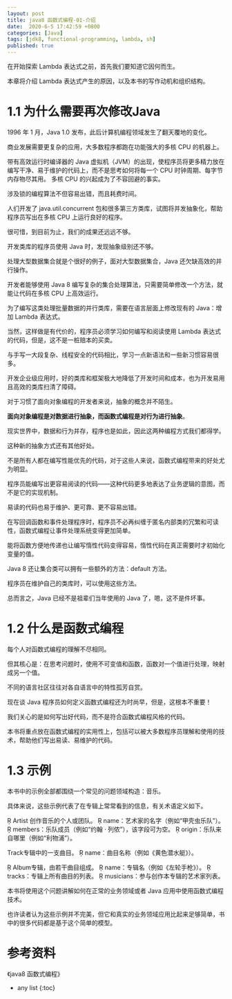```yaml
---
layout: post
title: java8 函数式编程-01-介绍
date:  2020-6-5 17:42:59 +0800
categories: [Java]
tags: [jdk8, functional-programming, lambda, sh]
published: true
---
```


在开始探索 Lambda 表达式之前，首先我们要知道它因何而生。

本章将介绍 Lambda 表达式产生的原因，以及本书的写作动机和组织结构。

# 1.1 为什么需要再次修改Java

1996 年 1 月，Java 1.0 发布，此后计算机编程领域发生了翻天覆地的变化。

商业发展需要更复杂的应用，大多数程序都跑在功能强大的多核 CPU 的机器上。

带有高效运行时编译器的 Java 虚拟机（JVM）的出现，使程序员将更多精力放在编写干净、易于维护的代码上，而不是思考如何将每一个 CPU 时钟周期、每字节内存物尽其用。
多核 CPU 的兴起成为了不容回避的事实。

涉及锁的编程算法不但容易出错，而且耗费时间。

人们开发了 java.util.concurrent 包和很多第三方类库，试图将并发抽象化，帮助程序员写出在多核 CPU 上运行良好的程序。

很可惜，到目前为止，我们的成果还远远不够。

开发类库的程序员使用 Java 时，发现抽象级别还不够。

处理大型数据集合就是个很好的例子，面对大型数据集合，Java 还欠缺高效的并行操作。

开发者能够使用 Java 8 编写复杂的集合处理算法，只需要简单修改一个方法，就能让代码在多核 CPU 上高效运行。

为了编写这类处理批量数据的并行类库，需要在语言层面上修改现有的 Java：增加 Lambda 表达式。

当然，这样做是有代价的，程序员必须学习如何编写和阅读使用 Lambda 表达式的代码，但是，这不是一桩赔本的买卖。

与手写一大段复杂、线程安全的代码相比，学习一点新语法和一些新习惯容易很多。

开发企业级应用时，好的类库和框架极大地降低了开发时间和成本，也为开发易用且高效的类库扫清了障碍。

对于习惯了面向对象编程的开发者来说，抽象的概念并不陌生。

**面向对象编程是对数据进行抽象，而函数式编程是对行为进行抽象**。

现实世界中，数据和行为并存，程序也是如此，因此这两种编程方式我们都得学。

这种新的抽象方式还有其他好处。

不是所有人都在编写性能优先的代码，对于这些人来说，函数式编程带来的好处尤为明显。

程序员能编写出更容易阅读的代码——这种代码更多地表达了业务逻辑的意图，而不是它的实现机制。

易读的代码也易于维护、更可靠、更不容易出错。

在写回调函数和事件处理程序时，程序员不必再纠缠于匿名内部类的冗繁和可读性，函数式编程让事件处理系统变得更加简单。

能将函数方便地传递也让编写惰性代码变得容易，惰性代码在真正需要时才初始化变量的值。

Java 8 还让集合类可以拥有一些额外的方法：default 方法。

程序员在维护自己的类库时，可以使用这些方法。

总而言之，Java 已经不是祖辈们当年使用的 Java 了，嗯，这不是件坏事。

# 1.2 什么是函数式编程

每个人对函数式编程的理解不尽相同。

但其核心是：在思考问题时，使用不可变值和函数，函数对一个值进行处理，映射成另一个值。

不同的语言社区往往对各自语言中的特性孤芳自赏。

现在谈 Java 程序员如何定义函数式编程还为时尚早，但是，这根本不重要！

我们关心的是如何写出好代码，而不是符合函数式编程风格的代码。

本书将重点放在函数式编程的实用性上，包括可以被大多数程序员理解和使用的技术，帮助他们写出易读、易维护的代码。

# 1.3 示例

本书中的示例全部都围绕一个常见的问题领域构造：音乐。

具体来说，这些示例代表了在专辑上常常看到的信息，有关术语定义如下。

Ŗ Artist 创作音乐的个人或团队。
Ŗ name：艺术家的名字（例如“甲壳虫乐队”）。
Ŗ members：乐队成员（例如“约翰 · 列侬”），该字段可为空。
Ŗ origin：乐队来自哪里（例如“利物浦”）。

Track专辑中的一支曲目。
Ŗ name：曲目名称（例如《黄色潜水艇》）。

Ŗ Album专辑，由若干曲目组成。
Ŗ name：专辑名（例如《左轮手枪》）。
Ŗ tracks：专辑上所有曲目的列表。
Ŗ musicians：参与创作本专辑的艺术家列表。

本书将使用这个问题讲解如何在正常的业务领域或者 Java 应用中使用函数式编程技术。

也许读者认为这些示例并不完美，但它和真实的业务领域应用比起来足够简单，书中的很多代码都是基于这个简单的模型。

# 参考资料

《java8 函数式编程》

* any list
{:toc}